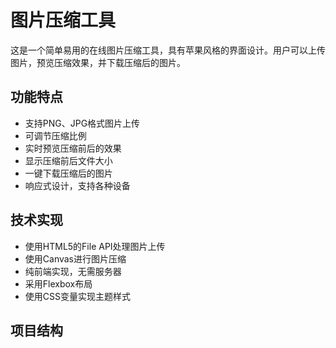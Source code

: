 # 图片压缩工具

这是一个简单易用的在线图片压缩工具，具有苹果风格的界面设计。用户可以上传图片，预览压缩效果，并下载压缩后的图片。

## 功能特点

- 支持PNG、JPG格式图片上传
- 可调节压缩比例
- 实时预览压缩前后的效果
- 显示压缩前后文件大小
- 一键下载压缩后的图片
- 响应式设计，支持各种设备

## 技术实现

- 使用HTML5的File API处理图片上传
- 使用Canvas进行图片压缩
- 纯前端实现，无需服务器
- 采用Flexbox布局
- 使用CSS变量实现主题样式

## 项目结构 